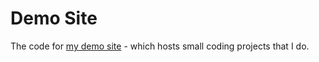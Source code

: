 # Demo Site
The code for [my demo site](https://matthew-grove.ml) - which hosts small coding projects that I do.
